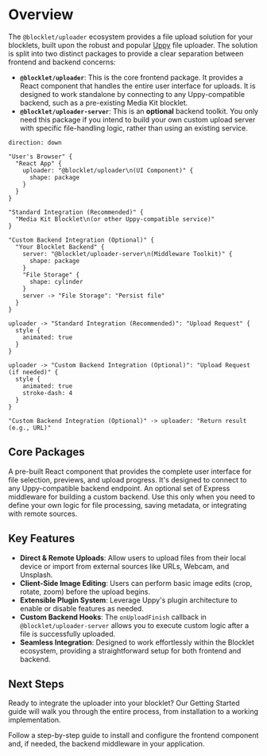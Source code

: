 # Overview

The `@blocklet/uploader` ecosystem provides a file upload solution for your blocklets, built upon the robust and popular [Uppy](https://uppy.io/) file uploader. The solution is split into two distinct packages to provide a clear separation between frontend and backend concerns:

- **`@blocklet/uploader`**: This is the core frontend package. It provides a React component that handles the entire user interface for uploads. It is designed to work standalone by connecting to any Uppy-compatible backend, such as a pre-existing Media Kit blocklet.
- **`@blocklet/uploader-server`**: This is an **optional** backend toolkit. You only need this package if you intend to build your own custom upload server with specific file-handling logic, rather than using an existing service.

```d2
direction: down

"User's Browser" {
  "React App" {
    uploader: "@blocklet/uploader\n(UI Component)" {
      shape: package
    }
  }
}

"Standard Integration (Recommended)" {
  "Media Kit Blocklet\n(or other Uppy-compatible service)"
}

"Custom Backend Integration (Optional)" {
  "Your Blocklet Backend" {
    server: "@blocklet/uploader-server\n(Middleware Toolkit)" {
      shape: package
    }
    "File Storage" {
      shape: cylinder
    }
    server -> "File Storage": "Persist file"
  }
}

uploader -> "Standard Integration (Recommended)": "Upload Request" {
  style {
    animated: true
  }
}

uploader -> "Custom Backend Integration (Optional)": "Upload Request (if needed)" {
  style {
    animated: true
    stroke-dash: 4
  }
}

"Custom Backend Integration (Optional)" -> uploader: "Return result (e.g., URL)"
```

## Core Packages

<x-cards>
  <x-card data-title="@blocklet/uploader (Frontend)" data-icon="lucide:component">
    A pre-built React component that provides the complete user interface for file selection, previews, and upload progress. It's designed to connect to any Uppy-compatible backend endpoint.
  </x-card>
  <x-card data-title="@blocklet/uploader-server (Backend)" data-icon="lucide:server">
    An optional set of Express middleware for building a custom backend. Use this only when you need to define your own logic for file processing, saving metadata, or integrating with remote sources.
  </x-card>
</x-cards>

## Key Features

- **Direct & Remote Uploads**: Allow users to upload files from their local device or import from external sources like URLs, Webcam, and Unsplash.
- **Client-Side Image Editing**: Users can perform basic image edits (crop, rotate, zoom) before the upload begins.
- **Extensible Plugin System**: Leverage Uppy's plugin architecture to enable or disable features as needed.
- **Custom Backend Hooks**: The `onUploadFinish` callback in `@blocklet/uploader-server` allows you to execute custom logic after a file is successfully uploaded.
- **Seamless Integration**: Designed to work effortlessly within the Blocklet ecosystem, providing a straightforward setup for both frontend and backend.

## Next Steps

Ready to integrate the uploader into your blocklet? Our Getting Started guide will walk you through the entire process, from installation to a working implementation.

<x-card data-title="Getting Started" data-icon="lucide:rocket" data-href="/getting-started" data-cta="Begin Setup">
  Follow a step-by-step guide to install and configure the frontend component and, if needed, the backend middleware in your application.
</x-card>